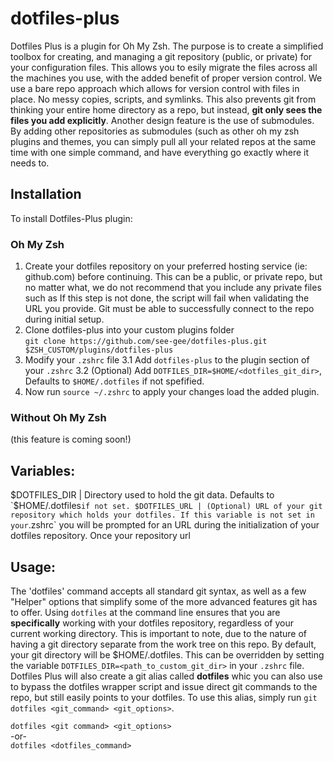 # dotfiles-plus
Dotfiles Plus is a plugin for Oh My Zsh. The purpose is to create a simplified toolbox for creating, and managing a git repository (public, or private) for your configuration files. This allows you to esily migrate the files across all the machines you use, with the added benefit of proper version control. We use a bare repo approach which allows for version control with files in place. No messy copies, scripts, and symlinks. This also prevents git from thinking your entire home directory as a repo, but instead, __git only sees the files you add explicitly__. Another design feature is the use of submodules. By adding other repositories as submodules (such as other oh my zsh plugins and themes, you can simply pull all your related repos at the same time with one simple command, and have everything go exactly where it needs to.

## Installation
To install Dotfiles-Plus plugin:  
### Oh My Zsh
1. Create your dotfiles repository on your preferred hosting service (ie: github.com) before continuing. This can be a public, or private repo, but no matter what, we do not recommend that you include any private files such as If this step is not done, the script will fail when validating the URL you provide. Git must be able to successfully connect to the repo during initial setup.
2. Clone dotfiles-plus into your custom plugins folder  
  `git clone https://github.com/see-gee/dotfiles-plus.git $ZSH_CUSTOM/plugins/dotfiles-plus`  
3. Modify your `.zshrc` file
  3.1 Add `dotfiles-plus` to the plugin section of your `.zshrc`
  3.2 (Optional) Add `DOTFILES_DIR=$HOME/<dotfiles_git_dir>`, Defaults to `$HOME/.dotfiles` if not spefified. 
4. Now run `source ~/.zshrc` to apply your changes load the added plugin.

### Without Oh My Zsh
(this feature is coming soon!)

## Variables:
$DOTFILES_DIR | Directory used to hold the git data. Defaults to `$HOME/.dotfiles` if not set.
$DOTFILES_URL | (Optional) URL of your git repository which holds your dotfiles. If this variable is not set in your `.zshrc` you will be prompted for an URL during the initialization of your dotfiles repository. Once your repository url



## Usage:
The 'dotfiles' command accepts all standard git syntax, as well as a few "Helper" options that simplify some of the more advanced features git has to offer. Using `dotfiles` at the command line ensures that you are __specifically__ working with your dotfiles repository, regardless of your current working directory. This is important to note, due to the nature of having a git directory separate from the work tree on this repo. By default, your git directory will be $HOME/.dotfiles. This can be overridden by setting the variable `DOTFILES_DIR=<path_to_custom_git_dir>` in your `.zshrc` file. Dotfiles Plus will also create a git alias called **dotfiles** whic you can also use to bypass the dotfiles wrapper script and issue direct git commands to the repo, but still easily points to your dotfiles. To use this alias, simply run `git dotfiles <git_command> <git_options>`.

`dotfiles <git command> <git_options>`  
  -or-  
`dotfiles <dotfiles_command>`  



